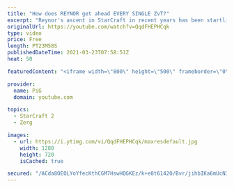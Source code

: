```yaml
---
title: "How does REYNOR get ahead EVERY SINGLE ZvT?"
excerpt: "Reynor's ascent in StarCraft in recent years has been startling, culminating in a world champion. I've been very impressed with his early game ZvT, which is just so dominating 🐷 Support PiG: https://www.pigstarcraft.com/support/ -- 🐖 Watch live on https://www.twitch.tv/x5_pig 🎓 For coaching inquiries"
originalUrl: https://youtube.com/watch?v=QqdFHEPHCqk
type: video
price: Free
length: PT23M58S
publishedDateTime: 2021-03-23T07:58:51Z
heat: 50

featuredContent: "<iframe width=\"800\" height=\"500\" frameborder=\"0\" src=\"https://www.youtube.com/embed/QqdFHEPHCqk\" allow=\"accelerometer; autoplay; encrypted-media; gyroscope; picture-in-picture\" allowfullscreen></iframe>"

provider:
  name: PiG
  domain: youtube.com

topics:
  - StarCraft 2
  - Zerg

images:
  - url: https://i.ytimg.com/vi/QqdFHEPHCqk/maxresdefault.jpg
    width: 1280
    height: 720
    isCached: true

secured: "/ACda8OEOLYoYfecKthCGM7HswHQGKEz/k+e8t6142O/Bvr/jihbIKa6mUcN3YektAHy4Ziiy+s61aLcs61N3er0BtRJjGZ8inCLWY3fTgyYXdde61FhrqqmlIUFZ2gpeo8nKoWDNKyQzwC9ue1N6D8ilv6bRCkExOcsGIUB/uwRaxjZ2VXH0zrA5wYJIPgev1OWlwqCrE4yniblJLitQuuobPytc0eMqL5bH5u9BBBpZ2SQ8fZ7WCNdfc9M244VOWDRkarlCPKUWG7lkHrx02Qsx73v/Qa0aOSuwPObx7lhQ9DqKoR+veG6h89aC7K///hB/3u3pAOldELrQddsFBwK+IDXPh74UfFv9MV/EhG/qWQCsmNClNG7Zx1BhzD2Q+ORHWMOqkCw9PzRtdYYWgIU5oSBHSNl2W4lo337jYo=;0rIYTyHySeyV+asUoZFmWA=="
---
```


